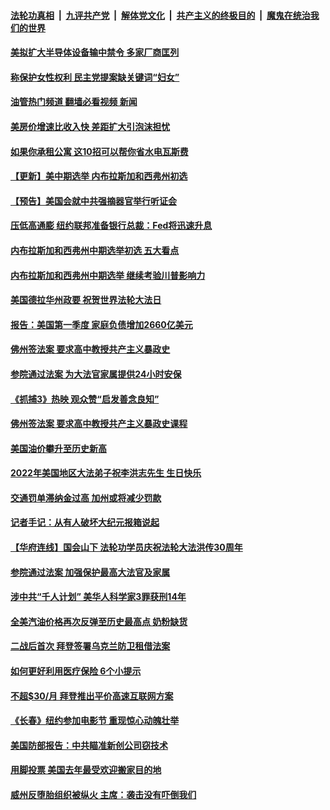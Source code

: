 ####  [法轮功真相](../../../../basic/blob/master/README.md?t=05120331) &nbsp;|&nbsp; [九评共产党](../../../../9ping.md/blob/master/README.md?t=05120331) &nbsp;|&nbsp; [解体党文化](../../../../jtdwh.md/blob/master/README.md?t=05120331)  &nbsp;|&nbsp; [共产主义的终极目的](../../../../gczydzjmd.md/blob/master/README.md?t=05120331) &nbsp;|&nbsp; [魔鬼在统治我们的世界](../../../../mgztzwmdsj.md/blob/master/README.md?t=05120331) 

#### [美拟扩大半导体设备输中禁令 多家厂商匡列](../pages/prog203/a103424441.md?t=05120331) 

#### [称保护女性权利 民主党提案缺关键词“妇女”](../pages/prog203/a103424401.md?t=05120331) 

#### [油管热门频道 翻墙必看视频 新闻](http://45.76.130.85:81/youtube.html?05120331)

#### [美房价增速比收入快 差距扩大引泡沫担忧](../pages/prog203/a103424396.md?t=05120331) 

#### [如果你承租公寓 这10招可以帮你省水电瓦斯费](../pages/prog203/a103423654.md?t=05120331) 

#### [【更新】美中期选举 内布拉斯加和西弗州初选](../pages/prog203/a103423504.md?t=05120331) 

#### [【预告】美国会就中共强摘器官举行听证会](../pages/prog203/a103423615.md?t=05120331) 

#### [压低高通膨 纽约联邦准备银行总裁：Fed将迅速升息](../pages/prog203/a103423578.md?t=05120331) 

#### [内布拉斯加和西弗州中期选举初选 五大看点](../pages/prog203/a103423511.md?t=05120331) 

#### [内布拉斯加和西弗州中期选举 继续考验川普影响力](../pages/prog203/a103423424.md?t=05120331) 

#### [美国德拉华州政要 祝贺世界法轮大法日](../pages/prog203/a103423428.md?t=05120331) 

#### [报告：美国第一季度 家庭负债增加2660亿美元](../pages/prog203/a103423433.md?t=05120331) 

#### [佛州签法案 要求高中教授共产主义暴政史](../pages/prog203/a103423327.md?t=05120331) 

#### [参院通过法案 为大法官家属提供24小时安保](../pages/prog203/a103423207.md?t=05120331) 

#### [《抓捕3》热映  观众赞“启发善念良知”](../pages/prog203/a103423145.md?t=05120331) 

#### [佛州签法案 要求高中教授共产主义暴政史课程](../pages/prog203/a103423101.md?t=05120331) 

#### [美国油价攀升至历史新高](../pages/prog203/a103423088.md?t=05120331) 

#### [2022年美国地区大法弟子祝李洪志先生 生日快乐](../pages/prog203/a103423078.md?t=05120331) 

#### [交通罚单滞纳金过高 加州或将减少罚款](../pages/prog203/a103423068.md?t=05120331) 

#### [记者手记：从有人破坏大纪元报箱说起](../pages/prog203/a103422996.md?t=05120331) 

#### [【华府连线】国会山下 法轮功学员庆祝法轮大法洪传30周年](../pages/prog203/a103422778.md?t=05120331) 

#### [参院通过法案 加强保护最高大法官及家属](../pages/prog203/a103422843.md?t=05120331) 

#### [涉中共“千人计划” 美华人科学家3罪获刑14年](../pages/prog203/a103422655.md?t=05120331) 

#### [全美汽油价格再次反弹至历史最高点 奶粉缺货](../pages/prog203/a103422325.md?t=05120331) 

#### [二战后首次 拜登签署乌克兰防卫租借法案](../pages/prog203/a103422323.md?t=05120331) 

#### [如何更好利用医疗保险 6个小提示](../pages/prog203/a103422335.md?t=05120331) 

#### [不超$30/月 拜登推出平价高速互联网方案](../pages/prog203/a103422298.md?t=05120331) 

#### [《长春》纽约参加电影节 重现惊心动魄壮举](../pages/prog203/a103422292.md?t=05120331) 

#### [美国防部报告：中共瞄准新创公司窃技术](../pages/prog203/a103422246.md?t=05120331) 

#### [用脚投票 美国去年最受欢迎搬家目的地](../pages/prog203/a103422244.md?t=05120331) 

#### [威州反堕胎组织被纵火 主席：袭击没有吓倒我们](../pages/prog203/a103422192.md?t=05120331) 

<img src='http://gfw-breaker.win/goodnews/indexes/prog203.md' width='0px' height='0px'/>
